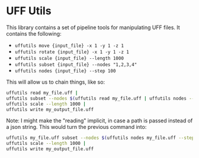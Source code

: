 # UFF Utils 

This library contains a set of pipeline tools for manipulating UFF files. It contains the following: 

* `uffutils move {input_file} -x 1 -y 1 -z 1`
* `uffutils rotate {input_file} -x 1 -y 1 -z 1`
* `uffutils scale {input_file} --length 1000`
* `uffutils subset {input_file} --nodes "1,2,3,4"`
* `uffutils nodes {input_file} --step 100`

This will allow us to chain things, like so: 

```sh
uffutils read my_file.uff | 
uffutils subset --nodes $(uffutils read my_file.uff | uffutils nodes --step 100) | 
uffutils scale --length 1000 | 
uffutils write my_output_file.uff
```

Note: I might make the "reading" implicit, in case a path is passed instead of a json string. This would turn the previous command into: 

```sh
uffutils my_file.uff subset --nodes $(uffutils nodes my_file.uff --step 100) | 
uffutils scale --length 1000 | 
uffutils write my_output_file.uff
```
